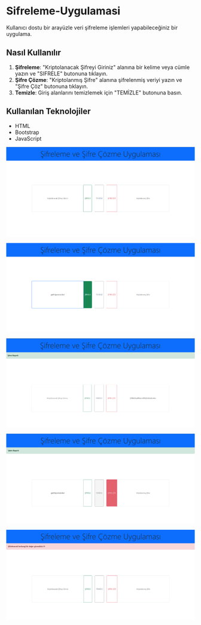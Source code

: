 # Sifreleme-Uygulamasi
Kullanıcı dostu bir arayüzle veri şifreleme işlemleri yapabileceğiniz bir uygulama.

## Nasıl Kullanılır
1. **Şifreleme**: "Kriptolanacak Şifreyi Giriniz" alanına bir kelime veya cümle yazın ve "SIFRELE" butonuna tıklayın. 
2. **Şifre Çözme**: "Kriptolanmış Şifre" alanına şifrelenmiş veriyi yazın ve "Şifre Çöz" butonuna tıklayın.
3. **Temizle**: Giriş alanlarını temizlemek için "TEMİZLE" butonuna basın.

## Kullanılan Teknolojiler
- HTML
- Bootstrap
- JavaScript




![Uygulama Ici Resim 1](./images/UygulamaIciResim1Sifreleme.PNG)


![Uygulama Ici Resim 2](./images/UygulamaIciResim2Sifreleme.PNG)


![Uygulama Ici Resim 3](./images/UygulamaIciResim3Sifreleme.PNG)


![Uygulama Ici Resim 4](./images/UygulamaIciResim4Sifreleme.PNG)


![Uygulama Ici Resim 5](./images/UygulamaIciResim5Sifreleme.PNG)
